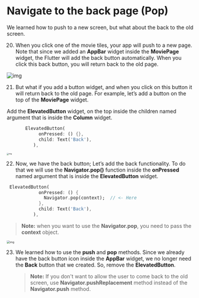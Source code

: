 # Navigate to the back page (Pop)

We learned how to push to a new screen, but what about the back to the old screen.



20. When you click one of the movie tiles, your app will push to a new page. Note that since we added an **AppBar** widget inside the **MoviePage** widget, the Flutter will add the back button automatically. When you click this back button, you will return back to the old page.

![img](https://lh6.googleusercontent.com/8DhgjyGFDGdrT1QbvaXbonlf7UF8fddcgQjnk_uKI-QyLJ8SbyKUir7x6YNgIQLNj6RPlAW6d29iePurGUr9xftDrEPOFnDrJxZ8NOpVE7PfnfRnGPGH_5TMtTb44d9ilkys6vmU)





21. But what if you add a button widget, and when you click on this button it will return back to the old page. For example, let’s add a button on the top of the **MoviePage** widget. 



Add the **ElevatedButton** widget, on the top inside the children named argument that is inside the **Column** widget.

```dart
       ElevatedButton(
            onPressed: () {},
            child: Text('Back'),
          ),
```

<img src="https://lh4.googleusercontent.com/iBqjFINtkOlHAmFBySpRFPEkrZPREwS5bcZpUIzMkQhYX8b5IHVPIGgvjmw5oDWQeyYPa8uxo88dr6zepr7pUZ1Mj14ah1nynKmII38KYxUd0B1clLCU8yKQxxl9Vr2DgI_KaNui" alt="img" style="zoom:33%;" />



22. Now, we have the back button; Let’s add the back functionality. To do that we will use the **Navigator.pop()** function inside the **onPressed** named argument that is inside the **ElevatedButton** widget.

```dart
 ElevatedButton(
            onPressed: () {
              Navigator.pop(context);  // <- Here
            },
            child: Text('Back'),
          ),
```

> **Note:** when you want to use the **Navigator.pop**, you need to pass the **context** object.

<img src="https://lh5.googleusercontent.com/-vreHJxhDkJBXM6gxRQPJqw4pV7rlVL4Pp_n2_6pelNbcDqVyrg80mwBUxswO0-cPeYYNWbqR9REp4cT8hMhF6BQbx-hziSuzgtURx_1hcIi0jFMYGUM5bW-S6zMzGOEDeV-UpYU" alt="img" style="zoom:50%;" />





23. We learned how to use the **push** and **pop** methods. Since we already have the back button icon inside the **AppBar** widget, we no longer need the **Back** button that we created. So, remove the **ElevatedButton**.

    > **Note:** If you don't want to allow the user to come back to the old screen, use **Navigator.pushReplacement** method instead of the **Navigator.push** method. 



























